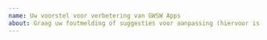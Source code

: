```yaml
---
name: Uw voorstel voor verbetering van GWSW Apps
about: Graag uw foutmelding of suggesties voor aanpassing (hiervoor is wel aanmelding bij GitHub noodzakelijk). Noem in de titel svp de applicatie (Nulmeting, GWSW Browser) en de aard van de melding
---
```

